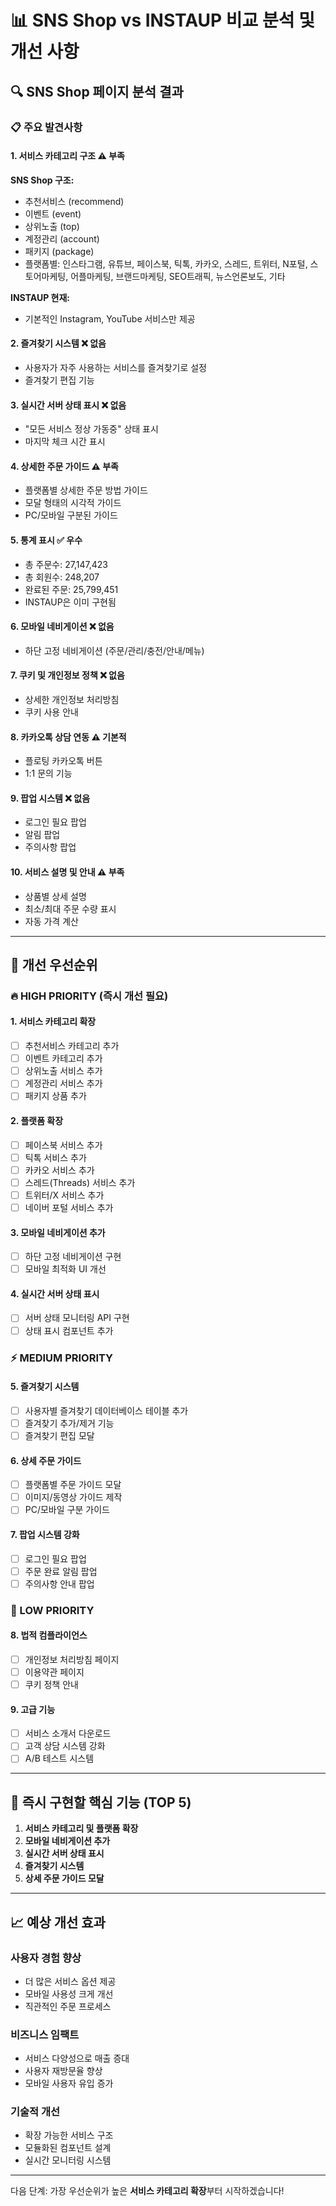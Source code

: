 # 📊 SNS Shop vs INSTAUP 비교 분석 및 개선 사항

## 🔍 SNS Shop 페이지 분석 결과

### 📋 주요 발견사항

#### 1. **서비스 카테고리 구조** ⚠️ 부족
**SNS Shop 구조:**
- 추천서비스 (recommend)
- 이벤트 (event)
- 상위노출 (top)
- 계정관리 (account)
- 패키지 (package)
- 플랫폼별: 인스타그램, 유튜브, 페이스북, 틱톡, 카카오, 스레드, 트위터, N포털, 스토어마케팅, 어플마케팅, 브랜드마케팅, SEO트래픽, 뉴스언론보도, 기타

**INSTAUP 현재:**
- 기본적인 Instagram, YouTube 서비스만 제공

#### 2. **즐겨찾기 시스템** ❌ 없음
- 사용자가 자주 사용하는 서비스를 즐겨찾기로 설정
- 즐겨찾기 편집 기능

#### 3. **실시간 서버 상태 표시** ❌ 없음
- "모든 서비스 정상 가동중" 상태 표시
- 마지막 체크 시간 표시

#### 4. **상세한 주문 가이드** ⚠️ 부족
- 플랫폼별 상세한 주문 방법 가이드
- 모달 형태의 시각적 가이드
- PC/모바일 구분된 가이드

#### 5. **통계 표시** ✅ 우수
- 총 주문수: 27,147,423
- 총 회원수: 248,207
- 완료된 주문: 25,799,451
- INSTAUP은 이미 구현됨

#### 6. **모바일 네비게이션** ❌ 없음
- 하단 고정 네비게이션 (주문/관리/충전/안내/메뉴)

#### 7. **쿠키 및 개인정보 정책** ❌ 없음
- 상세한 개인정보 처리방침
- 쿠키 사용 안내

#### 8. **카카오톡 상담 연동** ⚠️ 기본적
- 플로팅 카카오톡 버튼
- 1:1 문의 기능

#### 9. **팝업 시스템** ❌ 없음
- 로그인 필요 팝업
- 알림 팝업
- 주의사항 팝업

#### 10. **서비스 설명 및 안내** ⚠️ 부족
- 상품별 상세 설명
- 최소/최대 주문 수량 표시
- 자동 가격 계산

---

## 🚧 개선 우선순위

### 🔥 HIGH PRIORITY (즉시 개선 필요)

#### 1. 서비스 카테고리 확장
- [ ] 추천서비스 카테고리 추가
- [ ] 이벤트 카테고리 추가
- [ ] 상위노출 서비스 추가
- [ ] 계정관리 서비스 추가
- [ ] 패키지 상품 추가

#### 2. 플랫폼 확장
- [ ] 페이스북 서비스 추가
- [ ] 틱톡 서비스 추가
- [ ] 카카오 서비스 추가
- [ ] 스레드(Threads) 서비스 추가
- [ ] 트위터/X 서비스 추가
- [ ] 네이버 포털 서비스 추가

#### 3. 모바일 네비게이션 추가
- [ ] 하단 고정 네비게이션 구현
- [ ] 모바일 최적화 UI 개선

#### 4. 실시간 서버 상태 표시
- [ ] 서버 상태 모니터링 API 구현
- [ ] 상태 표시 컴포넌트 추가

### ⚡ MEDIUM PRIORITY

#### 5. 즐겨찾기 시스템
- [ ] 사용자별 즐겨찾기 데이터베이스 테이블 추가
- [ ] 즐겨찾기 추가/제거 기능
- [ ] 즐겨찾기 편집 모달

#### 6. 상세 주문 가이드
- [ ] 플랫폼별 주문 가이드 모달
- [ ] 이미지/동영상 가이드 제작
- [ ] PC/모바일 구분 가이드

#### 7. 팝업 시스템 강화
- [ ] 로그인 필요 팝업
- [ ] 주문 완료 알림 팝업
- [ ] 주의사항 안내 팝업

### 🔧 LOW PRIORITY

#### 8. 법적 컴플라이언스
- [ ] 개인정보 처리방침 페이지
- [ ] 이용약관 페이지
- [ ] 쿠키 정책 안내

#### 9. 고급 기능
- [ ] 서비스 소개서 다운로드
- [ ] 고객 상담 시스템 강화
- [ ] A/B 테스트 시스템

---

## 🎯 즉시 구현할 핵심 기능 (TOP 5)

1. **서비스 카테고리 및 플랫폼 확장**
2. **모바일 네비게이션 추가**
3. **실시간 서버 상태 표시**
4. **즐겨찾기 시스템**
5. **상세 주문 가이드 모달**

---

## 📈 예상 개선 효과

### 사용자 경험 향상
- 더 많은 서비스 옵션 제공
- 모바일 사용성 크게 개선
- 직관적인 주문 프로세스

### 비즈니스 임팩트
- 서비스 다양성으로 매출 증대
- 사용자 재방문율 향상
- 모바일 사용자 유입 증가

### 기술적 개선
- 확장 가능한 서비스 구조
- 모듈화된 컴포넌트 설계
- 실시간 모니터링 시스템

---

다음 단계: 가장 우선순위가 높은 **서비스 카테고리 확장**부터 시작하겠습니다!
